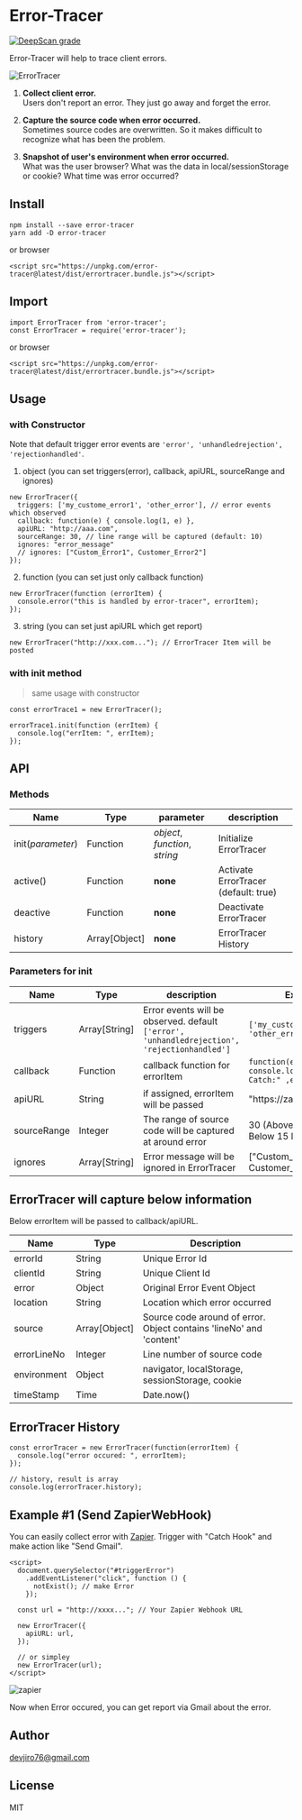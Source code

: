 # Error-Tracer
[![DeepScan grade](https://deepscan.io/api/projects/2684/branches/18686/badge/grade.svg)](https://deepscan.io/dashboard#view=project&pid=2684&bid=18686)

Error-Tracer will help to trace client errors.

![ErrorTracer](https://user-images.githubusercontent.com/25057349/41692482-88432d6c-753b-11e8-9493-07a22aa3c6d6.png)

1. **Collect client error.**  
Users don't report an error. They just go away and forget the error.

2. **Capture the source code when error occurred.**  
Sometimes source codes are overwritten. So it makes difficult to recognize what has been the problem.

3. **Snapshot of user's environment when error occurred.**  
What was the user browser?
What was the data in local/sessionStorage or cookie?
What time was error occurred?


## Install
```
npm install --save error-tracer
yarn add -D error-tracer
```
or browser
```
<script src="https://unpkg.com/error-tracer@latest/dist/errortracer.bundle.js"></script>
```


## Import
```
import ErrorTracer from 'error-tracer';
const ErrorTracer = require('error-tracer');
```
or browser
```
<script src="https://unpkg.com/error-tracer@latest/dist/errortracer.bundle.js"></script>
```

## Usage
### with Constructor
Note that default trigger error events are `'error', 'unhandledrejection', 'rejectionhandled'`.

1. object (you can set triggers(error), callback, apiURL, sourceRange and ignores)
```
new ErrorTracer({
  triggers: ['my_custome_error1', 'other_error'], // error events which observed
  callback: function(e) { console.log(1, e) },
  apiURL: "http://aaa.com",
  sourceRange: 30, // line range will be captured (default: 10)
  ignores: "error_message"
  // ignores: ["Custom_Error1", Customer_Error2"]
});
```
2. function (you can set just only callback function)
```
new ErrorTracer(function (errorItem) {
  console.error("this is handled by error-tracer", errorItem);
});
```
3. string (you can set just apiURL which get report)
```
new ErrorTracer("http://xxx.com..."); // ErrorTracer Item will be posted
```

### with init method
> same usage with constructor
```
const errorTrace1 = new ErrorTracer();

errorTrace1.init(function (errItem) {
  console.log("errItem: ", errItem);
});
```

## API
### Methods
| Name              | Type     | parameter                            | description                          |
|-------------------|----------|--------------------------------------|--------------------------------------|
| init(_parameter_) | Function | _object_, _function_, _string_ | Initialize ErrorTracer               |
| active()          | Function | __none__                             | Activate ErrorTracer (default: true) |
| deactive          | Function | __none__                             | Deactivate ErrorTracer               |
| history           | Array[Object]    | __none__                             | ErrorTracer History                  |

### Parameters for init
| Name        | Type          | description                                                | Example                                                   |
|-------------|---------------|------------------------------------------------------------|-----------------------------------------------------------|
| triggers     | Array[String] | Error events will be observed. default `['error', 'unhandledrejection', 'rejectionhandled']` | `['my_custome_error1', 'other_error']`       |
| callback    | Function      | callback function for errorItem                            | `function(e) { console.log("ErrorTracer Catch:" ,e); }`   |
| apiURL      | String        | if assigned, errorItem will be passed                      | "https://zapier..."                                       |
| sourceRange | Integer       | The range of source code will be captured at around error  | 30 (Above 15 lines and Below 15 lines)                    |
| ignores      | Array[String] | Error message will be ignored in ErrorTracer               | ["Custom_Error1", Customer_Error2"]  


## ErrorTracer will capture below information
Below errorItem will be passed to callback/apiURL.

| Name        | Type          | Description                                                         |
|-------------|---------------|---------------------------------------------------------------------|
| errorId     | String        | Unique Error Id                                                     |
| clientId    | String        | Unique Client Id                                                    |
| error       | Object        | Original Error Event Object                                         |
| location    | String        | Location which error occurred                                       |
| source      | Array[Object] | Source code around of error. Object contains 'lineNo' and 'content' |
| errorLineNo | Integer       | Line number of source code                                          |
| environment | Object        | navigator, localStorage, sessionStorage, cookie                     |
| timeStamp   | Time          | Date.now()                                                          |

## ErrorTracer History
```
const errorTracer = new ErrorTracer(function(errorItem) {
  console.log("error occured: ", errorItem);
});

// history, result is array
console.log(errorTracer.history);
```

## Example #1 (Send ZapierWebHook)
You can easily collect error with [Zapier](https://zapier.com).
Trigger with "Catch Hook" and make action like "Send Gmail".
```
<script>
  document.querySelector("#triggerError")
    .addEventListener("click", function () {
      notExist(); // make Error
    });

  const url = "http://xxxx..."; // Your Zapier Webhook URL

  new ErrorTracer({
    apiURL: url,
  });

  // or simpley
  new ErrorTracer(url);
</script>
```
![zapier](https://user-images.githubusercontent.com/25057349/41698810-5814cc52-755b-11e8-8226-b1787d7b9f69.png)

Now when Error occured, you can get report via Gmail about the error.



## Author
devjiro76@gmail.com



## License
MIT
